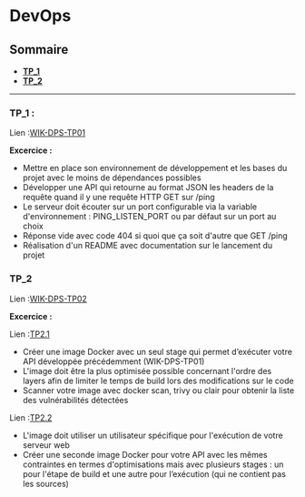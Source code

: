 # DevOps

## Sommaire
- **[TP_1](#tp_1-)**
- **[TP_2](#tp_2)**

___

### TP_1 :

Lien :[WIK-DPS-TP01](TP-1/)

**Excercice :**

- Mettre en place son environnement de développement et les bases du projet avec le moins de dépendances possibles
- Développer une API qui retourne au format JSON les headers de la requête quand il y une requête HTTP GET sur /ping
- Le serveur doit écouter sur un port configurable via la variable d'environnement : PING_LISTEN_PORT ou par défaut sur un port au choix
- Réponse vide avec code 404 si quoi que ça soit d'autre que GET /ping
- Réalisation d'un README avec documentation sur le lancement du projet


### TP_2

Lien :[WIK-DPS-TP02](TP-2/)

**Excercice :**

Lien :[TP2.1](TP-2/TP-2.1/)
- Créer une image Docker avec un seul stage qui permet d’exécuter votre API développée précédemment (WIK-DPS-TP01)
- L'image doit être la plus optimisée possible concernant l'ordre des layers afin de limiter le temps de build lors des modifications sur le code
- Scanner votre image avec docker scan, trivy ou clair pour obtenir la liste des vulnérabilités détectées

Lien :[TP2.2](TP-2/TP-2.2/)
- L'image doit utiliser un utilisateur spécifique pour l'exécution de votre serveur web
- Créer une seconde image Docker pour votre API avec les mêmes contraintes en termes d'optimisations mais avec plusieurs stages : un pour l'étape de build et une autre pour l’exécution (qui ne contient pas les sources)

